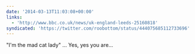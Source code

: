 ```yaml
---
date: '2014-03-13T11:03:08+00:00'
links:
  - 'http://www.bbc.co.uk/news/uk-england-leeds-25160818'
syndicated: 'https://twitter.com/roobottom/status/444075685112733696'
---
```

"I'm the mad cat lady" … Yes, yes you are… 
